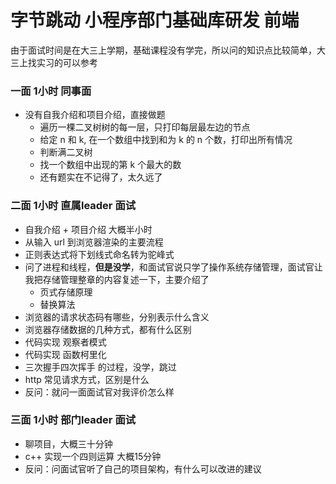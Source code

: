 # 字节跳动 小程序部门基础库研发 前端
由于面试时间是在大三上学期，基础课程没有学完，所以问的知识点比较简单，大三上找实习的可以参考
### 一面 1小时 同事面
* 没有自我介绍和项目介绍，直接做题
  * 遍历一棵二叉树树的每一层，只打印每层最左边的节点
  * 给定 n 和 k, 在一个数组中找到和为 k 的 n 个数，打印出所有情况
  * 判断满二叉树
  * 找一个数组中出现的第 k 个最大的数
  * 还有题实在不记得了，太久远了

### 二面 1小时 直属leader 面试
* 自我介绍 + 项目介绍 大概半小时
* 从输入 url 到浏览器渲染的主要流程
* 正则表达式将下划线式命名转为驼峰式
* 问了进程和线程，**但是没学**，和面试官说只学了操作系统存储管理，面试官让我把存储管理整章的内容复述一下，主要介绍了
  * 页式存储原理
  * 替换算法
* 浏览器的请求状态码有哪些，分别表示什么含义
* 浏览器存储数据的几种方式，都有什么区别
* 代码实现 观察者模式
* 代码实现 函数柯里化
* 三次握手四次挥手 的过程，没学，跳过
* http 常见请求方式，区别是什么
* 反问：就问一面面试官对我评价怎么样
### 三面 1小时 部门leader 面试
* 聊项目，大概三十分钟
* c++ 实现一个四则运算 大概15分钟
* 反问：问面试官听了自己的项目架构，有什么可以改进的建议